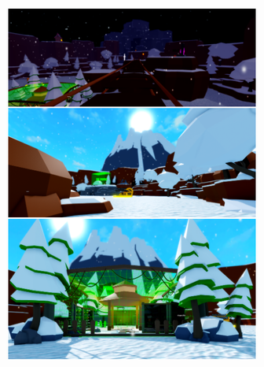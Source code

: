 ![Map 1 Image](./Images/Map1.png)
![Map 2 Image](./Images/Map2.png)
![Map 3 Image](./Images/Map3.png)
